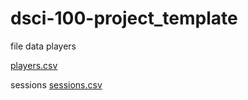 # dsci-100-project_template
file data
players

[players.csv](https://github.com/user-attachments/files/20823383/players.csv)

sessions
[sessions.csv](https://github.com/user-attachments/files/20823385/sessions.csv)
